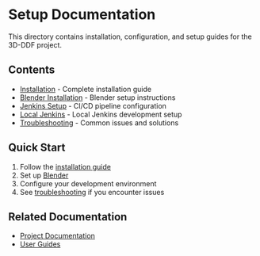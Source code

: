 # Setup Documentation

This directory contains installation, configuration, and setup guides for the 3D-DDF project.

## Contents

- [Installation](installation.md) - Complete installation guide
- [Blender Installation](blender-installation.md) - Blender setup instructions
- [Jenkins Setup](jenkins.md) - CI/CD pipeline configuration
- [Local Jenkins](local-jenkins.md) - Local Jenkins development setup
- [Troubleshooting](troubleshooting.md) - Common issues and solutions

## Quick Start

1. Follow the [installation guide](installation.md)
2. Set up [Blender](blender-installation.md)
3. Configure your development environment
4. See [troubleshooting](troubleshooting.md) if you encounter issues

## Related Documentation

- [Project Documentation](../project/)
- [User Guides](../guides/)
